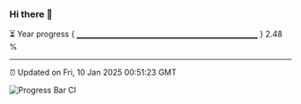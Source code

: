 ### Hi there 👋

⏳ Year progress { ▁▁▁▁▁▁▁▁▁▁▁▁▁▁▁▁▁▁▁▁▁▁▁▁▁▁▁▁▁▁ } 2.48 %

---

⏰ Updated on Fri, 10 Jan 2025 00:51:23 GMT

![Progress Bar CI](https://github.com/Shyam-Makwana/GitHub-Actions-Demo/workflows/Progress%20Bar%20CI/badge.svg)
